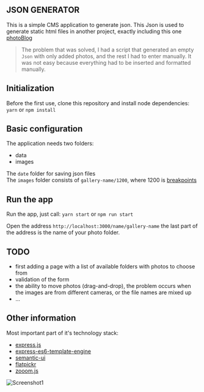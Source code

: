 ## JSON GENERATOR

This is a simple CMS application to generate json. This Json is used to generate static html files in another project, exactly including this one [photoBlog](https://github.com/tomik23/photoBlog)

> The problem that was solved, I had a script that generated an empty `Json` with only added photos, and the rest I had to enter manually. It was not easy because everything had to be inserted and formatted manually.

## Initialization

Before the first use, clone this repository and install node dependencies: `yarn` or `npm install`

## Basic configuration

The application needs two folders:
* data
* images

The `date` folder for saving json files  
The `images` folder consists of `gallery-name/1200`, where 1200 is [breakpoints](https://github.com/tomik23/photoBlog/tree/master/sources/images/jeden-dzien-w-berlinie)

## Run the app

Run the app, just call: `yarn start` or `npm run start`

Open the address `http://localhost:3000/name/gallery-name` the last part of the address is the name of your photo folder.

## TODO

* first adding a page with a list of available folders with photos to choose from
* validation of the form
* the ability to move photos (drag-and-drop), the problem occurs when the images are from different cameras, or the file names are mixed up
* ...

## Other information

Most important part of it's technology stack:

* [express.js](https://expressjs.com/)
* [express-es6-template-engine](https://www.npmjs.com/package/express-es6-template-engine)
* [semantic-ui](https://semantic-ui.com/)
* [flatpickr](https://github.com/flatpickr/flatpickr)
* [zooom.js](https://github.com/tomik23/zooom.js)


![Screenshot1](https://github.com/tomik23/json-generator/blob/master/screenshot/screenshot.png)